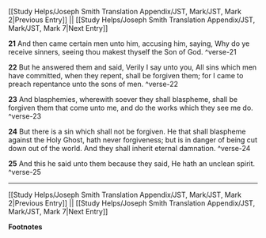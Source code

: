 [[Study Helps/Joseph Smith Translation Appendix/JST, Mark/JST, Mark 2|Previous Entry]]  ||  [[Study Helps/Joseph Smith Translation Appendix/JST, Mark/JST, Mark 7|Next Entry]]

**21**  And then came certain men unto him, accusing him, saying, Why do ye receive sinners, seeing thou makest thyself the Son of God. ^verse-21

**22**  But he answered them and said, Verily I say unto you, All sins which men have committed, when they repent, shall be forgiven them; for I came to preach repentance unto the sons of men. ^verse-22

**23**  And blasphemies, wherewith soever they shall blaspheme, shall be forgiven them that come unto me, and do the works which they see me do. ^verse-23

**24**  But there is a sin which shall not be forgiven. He that shall blaspheme against the Holy Ghost, hath never forgiveness; but is in danger of being cut down out of the world. And they shall inherit eternal damnation. ^verse-24

**25**  And this he said unto them because they said, He hath an unclean spirit. ^verse-25


---
[[Study Helps/Joseph Smith Translation Appendix/JST, Mark/JST, Mark 2|Previous Entry]]  ||  [[Study Helps/Joseph Smith Translation Appendix/JST, Mark/JST, Mark 7|Next Entry]]


**Footnotes**

